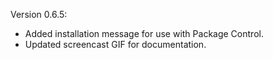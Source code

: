 Version 0.6.5:

* Added installation message for use with Package Control.
* Updated screencast GIF for documentation.
